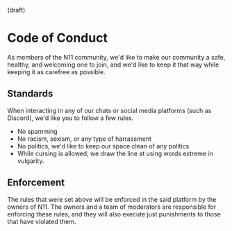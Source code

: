 (draft)
# Code of Conduct
As members of the N11 community, we'd like to make our community a safe, healthy, and welcoming one to join, and we'd like to keep it that way while keeping it as carefree as possible.
## Standards
When interacting in any of our chats or social media platforms (such as Discord), we'd like you to follow a few rules.
 - No spamming
 - No racism, sexism, or any type of harrassment
 - No politics, we'd like to keep our space clean of any politics
 - While cursing is allowed, we draw the line at using words extreme in vulgarity.


## Enforcement
The rules that were set above will be enforced in the said platform by the owners of N11. The owners and a team of moderators are responsible for enforcing these rules, and they will also execute just punishments to those that have violated them.
 

